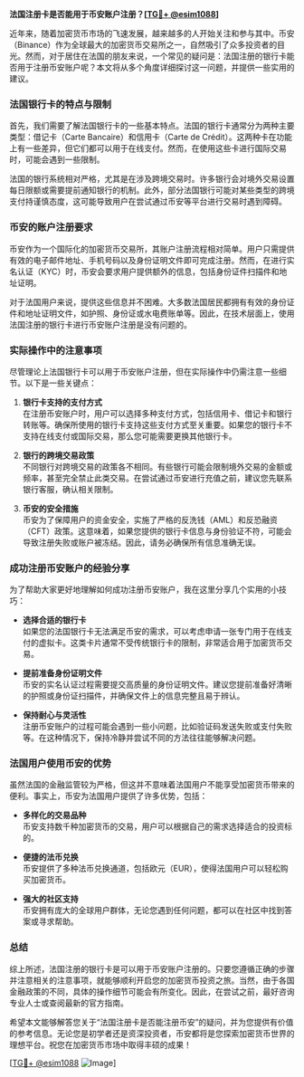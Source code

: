 **法国注册卡是否能用于币安账户注册？[[TG💪+ @esim1088](https://t.me/s/esim1088)]**

近年来，随着加密货币市场的飞速发展，越来越多的人开始关注和参与其中。币安（Binance）作为全球最大的加密货币交易所之一，自然吸引了众多投资者的目光。然而，对于居住在法国的朋友来说，一个常见的疑问是：法国注册的银行卡能否用于注册币安账户呢？本文将从多个角度详细探讨这一问题，并提供一些实用的建议。

### 法国银行卡的特点与限制

首先，我们需要了解法国银行卡的一些基本特点。法国的银行卡通常分为两种主要类型：借记卡（Carte Bancaire）和信用卡（Carte de Crédit）。这两种卡在功能上有一些差异，但它们都可以用于在线支付。然而，在使用这些卡进行国际交易时，可能会遇到一些限制。

法国的银行系统相对严格，尤其是在涉及跨境交易时。许多银行会对境外交易设置每日限额或需要提前通知银行的机制。此外，部分法国银行可能对某些类型的跨境支付持谨慎态度，这可能导致用户在尝试通过币安等平台进行交易时遇到障碍。

### 币安的账户注册要求

币安作为一个国际化的加密货币交易所，其账户注册流程相对简单。用户只需提供有效的电子邮件地址、手机号码以及身份证明文件即可完成注册。然而，在进行实名认证（KYC）时，币安会要求用户提供额外的信息，包括身份证件扫描件和地址证明。

对于法国用户来说，提供这些信息并不困难。大多数法国居民都拥有有效的身份证件和地址证明文件，如护照、身份证或水电费账单等。因此，在技术层面上，使用法国注册的银行卡进行币安账户注册是没有问题的。

### 实际操作中的注意事项

尽管理论上法国银行卡可以用于币安账户注册，但在实际操作中仍需注意一些细节。以下是一些关键点：

1. **银行卡支持的支付方式**  
   在注册币安账户时，用户可以选择多种支付方式，包括信用卡、借记卡和银行转账等。确保所使用的银行卡支持这些支付方式至关重要。如果您的银行卡不支持在线支付或国际交易，那么您可能需要更换其他银行卡。

2. **银行的跨境交易政策**  
   不同银行对跨境交易的政策各不相同。有些银行可能会限制境外交易的金额或频率，甚至完全禁止此类交易。在尝试通过币安进行充值之前，建议您先联系银行客服，确认相关限制。

3. **币安的安全措施**  
   币安为了保障用户的资金安全，实施了严格的反洗钱（AML）和反恐融资（CFT）政策。这意味着，如果您提供的银行卡信息与身份验证不符，可能会导致注册失败或账户被冻结。因此，请务必确保所有信息准确无误。

### 成功注册币安账户的经验分享

为了帮助大家更好地理解如何成功注册币安账户，我在这里分享几个实用的小技巧：

- **选择合适的银行卡**  
  如果您的法国银行卡无法满足币安的需求，可以考虑申请一张专门用于在线支付的虚拟卡。这类卡片通常不受传统银行卡的限制，非常适合用于加密货币交易。

- **提前准备身份证明文件**  
  币安的实名认证过程需要提交高质量的身份证明文件。建议您提前准备好清晰的护照或身份证扫描件，并确保文件上的信息完整且易于辨认。

- **保持耐心与灵活性**  
  注册币安账户的过程可能会遇到一些小问题，比如验证码发送失败或支付失败等。在这种情况下，保持冷静并尝试不同的方法往往能够解决问题。

### 法国用户使用币安的优势

虽然法国的金融监管较为严格，但这并不意味着法国用户不能享受加密货币带来的便利。事实上，币安为法国用户提供了许多优势，包括：

- **多样化的交易品种**  
  币安支持数千种加密货币的交易，用户可以根据自己的需求选择适合的投资标的。

- **便捷的法币兑换**  
  币安提供了多种法币兑换通道，包括欧元（EUR），使得法国用户可以轻松购买加密货币。

- **强大的社区支持**  
  币安拥有庞大的全球用户群体，无论您遇到任何问题，都可以在社区中找到答案或寻求帮助。

### 总结

综上所述，法国注册的银行卡是可以用于币安账户注册的。只要您遵循正确的步骤并注意相关的注意事项，就能够顺利开启您的加密货币投资之旅。当然，由于各国金融政策的不同，具体的操作细节可能会有所变化。因此，在尝试之前，最好咨询专业人士或查阅最新的官方指南。

希望本文能够解答您关于“法国注册卡是否能注册币安”的疑问，并为您提供有价值的参考信息。无论您是初学者还是资深投资者，币安都将是您探索加密货币世界的理想平台。祝您在加密货币市场中取得丰硕的成果！

[[TG💪+ @esim1088](https://t.me/s/esim1088) ![Image](https://i.postimg.cc/4NQfJmqS/Snipaste-2025-05-13-00-14-12.png)]